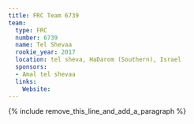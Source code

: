 ```yaml
---
title: FRC Team 6739
team:
  type: FRC
  number: 6739
  name: Tel Shevaa
  rookie_year: 2017
  location: tel sheva, HaDarom (Southern), Israel
  sponsors:
  - Amal tel shevaa
  links:
    Website:
---
```


{% include remove_this_line_and_add_a_paragraph %}
